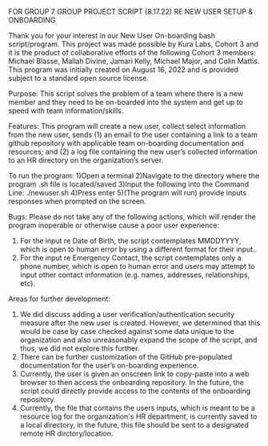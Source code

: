 FOR GROUP 7 GROUP PROJECT SCRIPT (8.17.22) RE NEW USER SETUP & ONBOARDING

Thank you for your interest in our New User On-boarding bash script/program. This project was made possible by Kura Labs, Cohort 3 and it is the product of collaborative efforts of the following Cohort 3 members: Michael Blasse, Mallah Divine, Jamari Kelly, Michael Major, and Colin Mattis. This program was initially created on August 16, 2022 and is provided subject to a standard open source license. 

Purpose: 
This script solves the problem of a team where there is a new member and they need to be on-boarded into the system and get up to speed with team information/skills.

Features:
This program will create a new user, collect select information from the new user, sends (1) an email to the user containing a link to a team github repository with applicable team on-boarding documentation and resources; and (2) a log file containing the new user’s collected information to an HR directory on the organization’s server. 

To run the program:
1)Open a terminal
2)Navigate to the directory where the program .sh file is located/saved
3)Input the following into the Command Line: ./newuser.sh 
4)Press enter
5)(The program will run) provide inputs responses when prompted on the screen.
 
Bugs:
Please do not take any of the following actions, which will render the program inoperable or otherwise cause a poor user experience:
1) For the input re Date of Birth, the script contemplates MMDDYYYY, which is open to human error by using a different format for their input.. 
2) For the input re Emergency Contact, the script contemplates only a phone number, which is open to human error and users may attempt to input other contact information (e.g. names, addresses, relationships, etc).

Areas for further development:
1) We did discuss adding a user verification/authentication security measure after the new user is created. However, we determined that this would be case by case checked against some data unique to the organization and also unreasonably expand the scope of the script, and thus, we did not explore this further. 
2) There can be further customization of the GitHub pre-populated documentation for the user’s on-boarding experience. 
3) Currently, the user is given an onscreen link to copy-paste into a web browser to then access the onboarding repository. In the future, the script could directly provide access to the contents of the onboarding repository. 
4) Currently, the file that contains the users inputs, which is meant to be a resource log for the organization's HR department, is currently saved to a local directory, in the future, this file should be sent to a designated remote HR dirctory/location.
